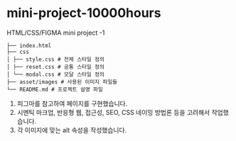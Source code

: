 # mini-project-10000hours

HTML/CSS/FIGMA mini project -1

```
├── index.html
├── css
│ ├── style.css # 전체 스타일 정의
│ ├── reset.css # 공통 스타일 정의
│ └── modal.css # 모달 스타일 정의
├── asset/images # 사용된 이미지 파일들
└── README.md # 프로젝트 설명 파일
```

1. 피그마를 참고하여 페이지를 구현했습니다.
2. 시멘틱 마크업, 반응형 웹, 접근성, SEO, CSS 네이밍 방법론 등을 고려해서 작업했습니다.
3. 각 이미지에 맞는 alt 속성을 작성했습니다.
